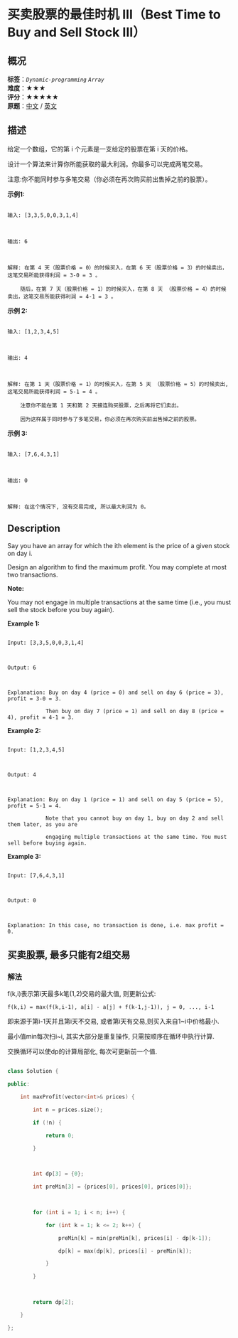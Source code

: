 # 买卖股票的最佳时机 III（Best Time to Buy and Sell Stock III）
## 概况
**标签**：*`Dynamic-programming`*  *`Array`*<br>
**难度**：★★★<br>
**评分**：★★★★★<br>
**原题**：[中文](https://leetcode-cn.com/problems/best-time-to-buy-and-sell-stock-iii) / [英文](https://leetcode.com/problems/best-time-to-buy-and-sell-stock-iii)
## 描述

给定一个数组，它的第 i 个元素是一支给定的股票在第 i 天的价格。



设计一个算法来计算你所能获取的最大利润。你最多可以完成两笔交易。



注意:你不能同时参与多笔交易（你必须在再次购买前出售掉之前的股票）。



**示例1:**

```

输入: [3,3,5,0,0,3,1,4]



输出: 6



解释: 在第 4 天（股票价格 = 0）的时候买入，在第 6 天（股票价格 = 3）的时候卖出，这笔交易所能获得利润 = 3-0 = 3 。

    随后，在第 7 天（股票价格 = 1）的时候买入，在第 8 天 （股票价格 = 4）的时候卖出，这笔交易所能获得利润 = 4-1 = 3 。

```



**示例 2:**

```

输入: [1,2,3,4,5]



输出: 4



解释: 在第 1 天（股票价格 = 1）的时候买入，在第 5 天 （股票价格 = 5）的时候卖出, 这笔交易所能获得利润 = 5-1 = 4 。  

    注意你不能在第 1 天和第 2 天接连购买股票，之后再将它们卖出。  

    因为这样属于同时参与了多笔交易，你必须在再次购买前出售掉之前的股票。

```





**示例 3:**

```

输入: [7,6,4,3,1] 



输出: 0 



解释: 在这个情况下, 没有交易完成, 所以最大利润为 0。

```



## Description

Say you have an array for which the ith element is the price of a given stock on day i.



Design an algorithm to find the maximum profit. You may complete at most two transactions.



**Note:**

You may not engage in multiple transactions at the same time (i.e., you must sell the stock before you buy again).



**Example 1:**

```

Input: [3,3,5,0,0,3,1,4]



Output: 6



Explanation: Buy on day 4 (price = 0) and sell on day 6 (price = 3), profit = 3-0 = 3.

            Then buy on day 7 (price = 1) and sell on day 8 (price = 4), profit = 4-1 = 3.

```



**Example 2:**

```

Input: [1,2,3,4,5]



Output: 4



Explanation: Buy on day 1 (price = 1) and sell on day 5 (price = 5), profit = 5-1 = 4.

            Note that you cannot buy on day 1, buy on day 2 and sell them later, as you are

            engaging multiple transactions at the same time. You must sell before buying again.

```





**Example 3:**

```

Input: [7,6,4,3,1]



Output: 0



Explanation: In this case, no transaction is done, i.e. max profit = 0.

```





## 买卖股票, 最多只能有2组交易

### 解法

f(k,i)表示第i天最多k笔(1,2)交易的最大值, 则更新公式: 



    f(k,i) = max(f(k,i-1), a[i] - a[j] + f(k-1,j-1)), j = 0, ..., i-1



即来源于第i-1天并且第i天不交易, 或者第i天有交易,则买入来自1~i中价格最小.



最小值min每次扫i~i, 其实大部分是重复操作, 只需按顺序在循环中执行计算.



交换循环可以使dp的计算局部化, 每次可更新前一个值.



```c++

class Solution {

public:

    int maxProfit(vector<int>& prices) {

        int n = prices.size();

        if (!n) {

            return 0;

        }

        

        int dp[3] = {0};

        int preMin[3] = {prices[0], prices[0], prices[0]};

        

        for (int i = 1; i < n; i++) {

            for (int k = 1; k <= 2; k++) {

                preMin[k] = min(preMin[k], prices[i] - dp[k-1]);

                dp[k] = max(dp[k], prices[i] - preMin[k]);

            }

        }

        

        return dp[2];

    }

};

```
